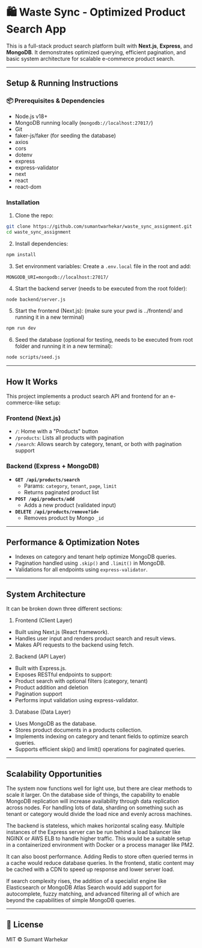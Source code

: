 # 🛍️ Waste Sync - Optimized Product Search App

This is a full-stack product search platform built with **Next.js**, **Express**, and **MongoDB**. It demonstrates optimized querying, efficient pagination, and basic system architecture for scalable e-commerce product search.

---

## Setup & Running Instructions

### 📦 Prerequisites & Dependencies
- Node.js v18+
- MongoDB running locally (`mongodb://localhost:27017/`)
- Git
- faker-js/faker (for seeding the database)
-  axios
- cors
- dotenv
- express
- express-validator
- next
- react
- react-dom 

### Installation

1. Clone the repo:
```bash
git clone https://github.com/sumantwarhekar/waste_sync_assignment.git
cd waste_sync_assignment
```

2. Install dependencies:
```bash
npm install
```

3. Set environment variables:
Create a `.env.local` file in the root and add:
```
MONGODB_URI=mongodb://localhost:27017/
```

4. Start the backend server (needs to be executed from the root folder):
```bash
node backend/server.js
```

5. Start the frontend (Next.js): (make sure your pwd is ../frontend/ and running it in a new terminal) 
```bash
npm run dev
```

6. Seed the database (optional for testing, needs to be executed from root folder and running it in a new terminal):
```bash
node scripts/seed.js
```

---

## How It Works

This project implements a product search API and frontend for an e-commerce-like setup:

### Frontend (Next.js)
- `/`: Home with a "Products" button
- `/products`: Lists all products with pagination
- `/search`: Allows search by category, tenant, or both with pagination support

### Backend (Express + MongoDB)
- **`GET /api/products/search`**
  - Params: `category`, `tenant`, `page`, `limit`
  - Returns paginated product list
- **`POST /api/products/add`**
  - Adds a new product (validated input)
- **`DELETE /api/products/remove?id=`**
  - Removes product by Mongo `_id`

---

## Performance & Optimization Notes

- Indexes on category and tenant help optimize MongoDB queries.
- Pagination handled using `.skip()` and `.limit()` in MongoDB.
- Validations for all endpoints using `express-validator`.

---

## System Architecture

It can be broken down three different sections:
1. Frontend (Client Layer)
- Built using Next.js (React framework).
- Handles user input and renders product search and result views.
- Makes API requests to the backend using fetch.

2. Backend (API Layer)
- Built with Express.js.
- Exposes RESTful endpoints to support:
- Product search with optional filters (category, tenant)
- Product addition and deletion
- Pagination support
- Performs input validation using express-validator.

3. Database (Data Layer)
- Uses MongoDB as the database.
- Stores product documents in a products collection.
- Implements indexing on category and tenant fields to optimize search queries.
- Supports efficient skip() and limit() operations for paginated queries.

---

## Scalability Opportunities

The system now functions well for light use, but there are clear methods to scale it larger. On the database side of things, the capability to enable MongoDB replication will increase availability through data replication across nodes. For handling lots of data, sharding on something such as tenant or category would divide the load nice and evenly across machines.

The backend is stateless, which makes horizontal scaling easy. Multiple instances of the Express server can be run behind a load balancer like NGINX or AWS ELB to handle higher traffic. This would be a suitable setup in a containerized environment with Docker or a process manager like PM2.

It can also boost performance. Adding Redis to store often queried terms in a cache would reduce database queries. In the frontend, static content may be cached with a CDN to speed up response and lower server load.

If search complexity rises, the addition of a specialist engine like Elasticsearch or MongoDB Atlas Search would add support for autocomplete, fuzzy matching, and advanced filtering all of which are beyond the capabilities of simple MongoDB queries.

---

## 📄 License

MIT © Sumant Warhekar

